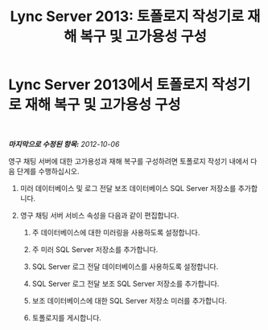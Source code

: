 ﻿---
title: 'Lync Server 2013: 토폴로지 작성기로 재해 복구 및 고가용성 구성'
TOCTitle: 토폴로지 작성기로 재해 복구 및 고가용성 구성
ms:assetid: abc1a25d-1f5e-46ef-91d2-0144fc847206
ms:mtpsurl: https://technet.microsoft.com/ko-kr/library/JJ205172(v=OCS.15)
ms:contentKeyID: 49304682
ms.date: 08/24/2015
mtps_version: v=OCS.15
ms.translationtype: HT
---

# Lync Server 2013에서 토폴로지 작성기로 재해 복구 및 고가용성 구성

 

_**마지막으로 수정된 항목:** 2012-10-06_

영구 채팅 서버에 대한 고가용성과 재해 복구를 구성하려면 토폴로지 작성기 내에서 다음 단계를 수행하십시오.

1.  미러 데이터베이스 및 로그 전달 보조 데이터베이스 SQL Server 저장소를 추가합니다.

2.  영구 채팅 서버 서비스 속성을 다음과 같이 편집합니다.
    
    1.  주 데이터베이스에 대한 미러링을 사용하도록 설정합니다.
    
    2.  주 미러 SQL Server 저장소를 추가합니다.
    
    3.  SQL Server 로그 전달 데이터베이스를 사용하도록 설정합니다.
    
    4.  SQL Server 로그 전달 보조 SQL Server 저장소를 추가합니다.
    
    5.  보조 데이터베이스에 대한 SQL Server 저장소 미러를 추가합니다.
    
    6.  토폴로지를 게시합니다.

